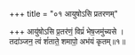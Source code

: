+++
title = "०१ आयुषोऽसि प्रतरणम्"

+++
आयु॑षोऽसि प्र॒तर॑णं॒ विप्रं॑ भेष॒जमु॑च्यसे ।  
तदा॑ञ्जन॒ त्वं शं॑ताते॒ शमापो॒ अभ॑यं कृतम्॥१॥  